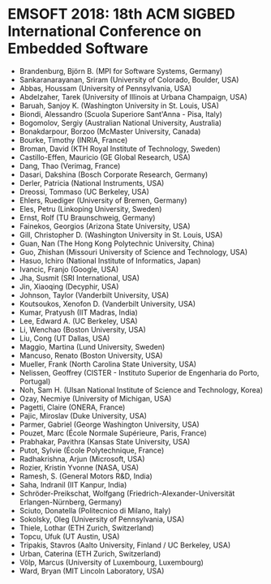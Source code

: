 # EMSOFT 2018: 18th ACM SIGBED International Conference on Embedded Software
* Brandenburg, Björn B. (MPI for Software Systems, Germany)
* Sankaranarayanan, Sriram (University of Colorado, Boulder, USA)
* Abbas, Houssam (University of Pennsylvania, USA)
* Abdelzaher, Tarek (University of Illinois at Urbana Champaign, USA)
* Baruah, Sanjoy K. (Washington University in St. Louis, USA)
* Biondi, Alessandro (Scuola Superiore Sant'Anna - Pisa, Italy)
* Bogomolov, Sergiy (Australian National University, Australia)
* Bonakdarpour, Borzoo (McMaster University, Canada)
* Bourke, Timothy (INRIA, France)
* Broman, David (KTH Royal Institute of Technology, Sweden)
* Castillo-Effen, Mauricio (GE Global Research, USA)
* Dang, Thao (Verimag, France)
* Dasari, Dakshina (Bosch Corporate Research, Germany)
* Derler, Patricia (National Instruments, USA)
* Dreossi, Tommaso (UC Berkeley, USA)
* Ehlers, Ruediger (University of Bremen, Germany)
* Eles, Petru (Linkoping University, Sweden)
* Ernst, Rolf (TU Braunschweig, Germany)
* Fainekos, Georgios (Arizona State University, USA)
* Gill, Christopher D. (Washington University in St. Louis, USA)
* Guan, Nan (The Hong Kong Polytechnic University, China)
* Guo, Zhishan (Missouri University of Science and Technology, USA)
* Hasuo, Ichiro (National Institute of Informatics, Japan)
* Ivancic, Franjo (Google, USA)
* Jha, Susmit (SRI International, USA)
* Jin, Xiaoqing (Decyphir, USA)
* Johnson, Taylor (Vanderbilt University, USA)
* Koutsoukos, Xenofon D. (Vanderbilt University, USA)
* Kumar, Pratyush (IIT Madras, India)
* Lee, Edward A. (UC Berkeley, USA)
* Li, Wenchao (Boston University, USA)
* Liu, Cong (UT Dallas, USA)
* Maggio, Martina (Lund University, Sweden)
* Mancuso, Renato (Boston University, USA)
* Mueller, Frank (North Carolina State University, USA)
* Nelissen, Geoffrey (CISTER - Instituto Superior de Engenharia do Porto, Portugal)
* Noh, Sam H. (Ulsan National Institute of Science and Technology, Korea)
* Ozay, Necmiye (University of Michigan, USA)
* Pagetti, Claire (ONERA, France)
* Pajic, Miroslav (Duke University, USA)
* Parmer, Gabriel (George Washington University, USA)
* Pouzet, Marc (École Normale Supérieure, Paris, France)
* Prabhakar, Pavithra (Kansas State University, USA)
* Putot, Sylvie (École Polytechnique, France)
* Radhakrishna, Arjun (Microsoft, USA)
* Rozier, Kristin Yvonne (NASA, USA)
* Ramesh, S. (General Motors R&D, India)
* Saha, Indranil (IIT Kanpur, India)
* Schröder-Preikschat, Wolfgang (Friedrich-Alexander-Universität Erlangen-Nürnberg, Germany)
* Sciuto, Donatella (Politecnico di Milano, Italy)
* Sokolsky, Oleg (University of Pennsylvania, USA)
* Thiele, Lothar (ETH Zurich, Switzerland)
* Topcu, Ufuk (UT Austin, USA)
* Tripakis, Stavros (Aalto University, Finland / UC Berkeley, USA)
* Urban, Caterina (ETH Zurich, Switzerland)
* Völp, Marcus (University of Luxembourg, Luxembourg)
* Ward, Bryan (MIT Lincoln Laboratory, USA)
